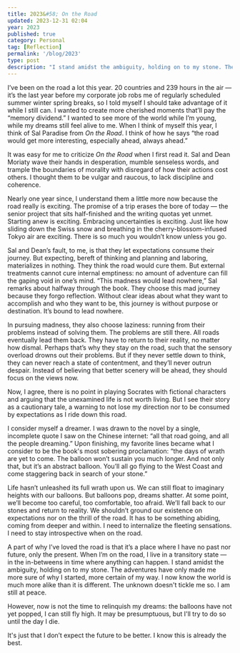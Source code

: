 ```yaml
---
title: 2023&#58; On the Road 
updated: 2023-12-31 02:04
year: 2023
published: true
category: Personal
tag: [Reflection]
permalink: '/blog/2023'
type: post
description: "I stand amidst the ambiguity, holding on to my stone. The adventures have only made me more sure of why I started, more certain of my way. I now know the world is much more alike than it is different. The unknown doesn't tickle me so. I am still at peace."
---
```


I’ve been on the road a lot this year. 20 countries and 239 hours in the air — it’s the last year before my corporate job robs me of regularly scheduled summer winter spring breaks, so I told myself I should take advantage of it while I still can. I wanted to create more cherished moments that’ll pay the “memory dividend.” I wanted to see more of the world while I’m young, while my dreams still feel alive to me. When I think of myself this year, I think of Sal Paradise from _On the Road_. I think of how he says “the road would get more interesting, especially ahead, always ahead.”  

It was easy for me to criticize _On the Road_ when I first read it. Sal and Dean Moriaty wave their hands in desperation, mumble senseless words, and trample the boundaries of morality with disregard of how their actions cost others. I thought them to be vulgar and raucous, to lack discipline and coherence.  

Nearly one year since, I understand them a little more now because the road really is exciting. The promise of a trip erases the bore of today — the senior project that sits half-finished and the writing quotas yet unmet. Starting anew is exciting. Embracing uncertainties is exciting. Just like how sliding down the Swiss snow and breathing in the cherry-blossom-infused Tokyo air are exciting. There is so much you wouldn’t know unless you go.  

Sal and Dean’s fault, to me, is that they let expectations consume their journey. But expecting, bereft of thinking and planning and laboring, materializes in nothing. They think the road would cure them. But external treatments cannot cure internal emptiness: no amount of adventure can fill the gaping void in one’s mind. “This madness would lead nowhere,” Sal remarks about halfway through the book. They choose this mad journey because they forgo reflection. Without clear ideas about what they want to accomplish and who they want to be, this journey is without purpose or destination. It’s bound to lead nowhere.  

In pursuing madness, they also choose laziness: running from their problems instead of solving them. The problems are still there. All roads eventually lead them back. They have to return to their reality, no matter how dismal. Perhaps that’s why they stay on the road, such that the sensory overload drowns out their problems. But if they never settle down to think, they can never reach a state of contentment, and they’ll never outrun despair. Instead of believing that better scenery will be ahead, they should focus on the views now.  

Now, I agree, there is no point in playing Socrates with fictional characters and arguing that the unexamined life is not worth living. But I see their story as a cautionary tale, a warning to not lose my direction nor to be consumed by expectations as I ride down this road.  

I consider myself a dreamer. I was drawn to the novel by a single, incomplete quote I saw on the Chinese internet: “all that road going, and all the people dreaming.” Upon finishing, my favorite lines became what I consider to be the book's most sobering proclamation: “the days of wrath are yet to come. The balloon won’t sustain you much longer. And not only that, but it’s an abstract balloon. You’ll all go flying to the West Coast and come staggering back in search of your stone.”  

Life hasn’t unleashed its full wrath upon us. We can still float to imaginary heights with our balloons. But balloons pop, dreams shatter. At some point, we’ll become too careful, too comfortable, too afraid. We’ll fall back to our stones and return to reality. We shouldn’t ground our existence on expectations nor on the thrill of the road. It has to be something abiding, coming from deeper and within. I need to internalize the fleeting sensations. I need to stay introspective when on the road.  

A part of why I’ve loved the road is that it’s a place where I have no past nor future, only the present. When I’m on the road, I live in a transitory state — in the in-betweens in time where anything can happen. I stand amidst the ambiguity, holding on to my stone. The adventures have only made me more sure of why I started, more certain of my way. I now know the world is much more alike than it is different. The unknown doesn't tickle me so. I am still at peace.  

However, now is not the time to relinquish my dreams: the balloons have not yet popped, I can still fly high. It may be presumptuous, but I'll try to do so until the day I die.  

It's just that I don’t expect the future to be better. I know this is already the best.  
